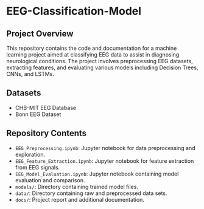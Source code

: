 # EEG-Classification-Model

## Project Overview
This repository contains the code and documentation for a machine learning project aimed at classifying EEG data to assist in diagnosing neurological conditions. The project involves preprocessing EEG datasets, extracting features, and evaluating various models including Decision Trees, CNNs, and LSTMs.

## Datasets
- CHB-MIT EEG Database
- Bonn EEG Dataset

## Repository Contents
- `EEG_Preprocessing.ipynb`: Jupyter notebook for data preprocessing and exploration.
- `EEG_Feature_Extraction.ipynb`: Jupyter notebook for feature extraction from EEG signals.
- `EEG_Model_Evaluation.ipynb`: Jupyter notebook containing model evaluation and comparison.
- `models/`: Directory containing trained model files.
- `data/`: Directory containing raw and preprocessed data sets.
- `docs/`: Project report and additional documentation.
